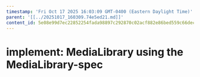 ```yaml
---
timestamp: 'Fri Oct 17 2025 16:03:09 GMT-0400 (Eastern Daylight Time)'
parent: '[[../20251017_160309.74e5ed21.md]]'
content_id: 5e08e99d7ec22852254fada98897c292870c02acf882e86bed559c66dec7a12c
---
```


# implement: MediaLibrary using the MediaLibrary-spec
